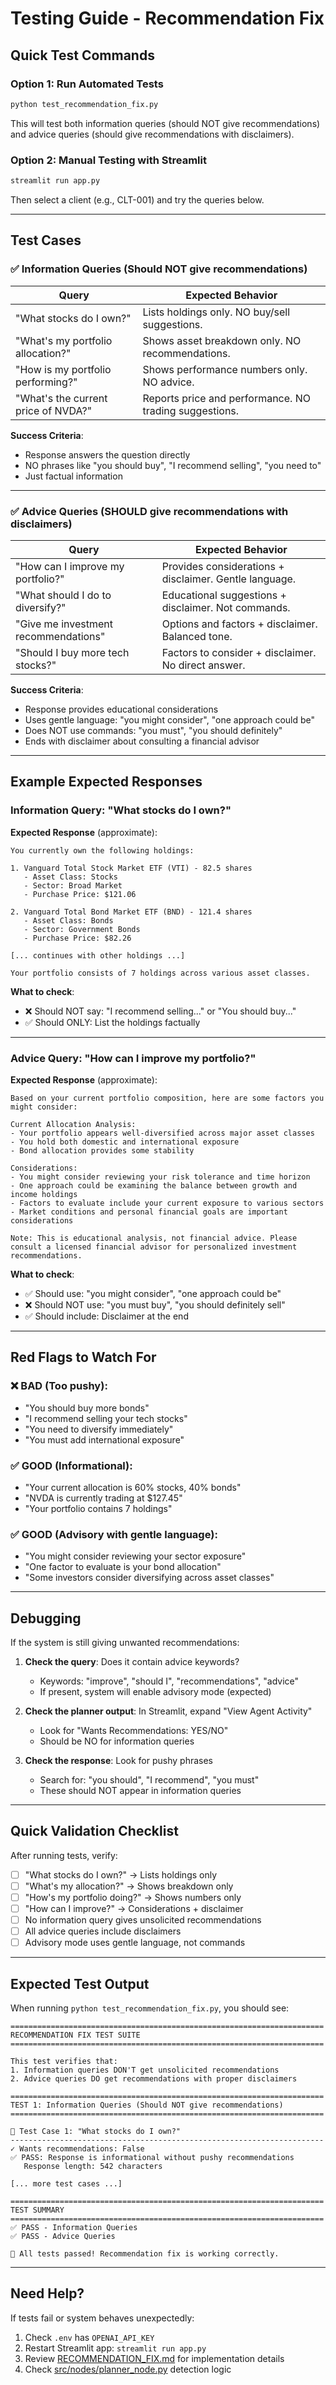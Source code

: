 # Testing Guide - Recommendation Fix

## Quick Test Commands

### Option 1: Run Automated Tests
```bash
python test_recommendation_fix.py
```

This will test both information queries (should NOT give recommendations) and advice queries (should give recommendations with disclaimers).

### Option 2: Manual Testing with Streamlit
```bash
streamlit run app.py
```

Then select a client (e.g., CLT-001) and try the queries below.

---

## Test Cases

### ✅ Information Queries (Should NOT give recommendations)

| Query | Expected Behavior |
|-------|-------------------|
| "What stocks do I own?" | Lists holdings only. NO buy/sell suggestions. |
| "What's my portfolio allocation?" | Shows asset breakdown only. NO recommendations. |
| "How is my portfolio performing?" | Shows performance numbers only. NO advice. |
| "What's the current price of NVDA?" | Reports price and performance. NO trading suggestions. |

**Success Criteria**:
- Response answers the question directly
- NO phrases like "you should buy", "I recommend selling", "you need to"
- Just factual information

---

### ✅ Advice Queries (SHOULD give recommendations with disclaimers)

| Query | Expected Behavior |
|-------|-------------------|
| "How can I improve my portfolio?" | Provides considerations + disclaimer. Gentle language. |
| "What should I do to diversify?" | Educational suggestions + disclaimer. Not commands. |
| "Give me investment recommendations" | Options and factors + disclaimer. Balanced tone. |
| "Should I buy more tech stocks?" | Factors to consider + disclaimer. No direct answer. |

**Success Criteria**:
- Response provides educational considerations
- Uses gentle language: "you might consider", "one approach could be"
- Does NOT use commands: "you must", "you should definitely"
- Ends with disclaimer about consulting a financial advisor

---

## Example Expected Responses

### Information Query: "What stocks do I own?"

**Expected Response** (approximate):
```
You currently own the following holdings:

1. Vanguard Total Stock Market ETF (VTI) - 82.5 shares
   - Asset Class: Stocks
   - Sector: Broad Market
   - Purchase Price: $121.06

2. Vanguard Total Bond Market ETF (BND) - 121.4 shares
   - Asset Class: Bonds
   - Sector: Government Bonds
   - Purchase Price: $82.26

[... continues with other holdings ...]

Your portfolio consists of 7 holdings across various asset classes.
```

**What to check**:
- ❌ Should NOT say: "I recommend selling..." or "You should buy..."
- ✅ Should ONLY: List the holdings factually

---

### Advice Query: "How can I improve my portfolio?"

**Expected Response** (approximate):
```
Based on your current portfolio composition, here are some factors you might consider:

Current Allocation Analysis:
- Your portfolio appears well-diversified across major asset classes
- You hold both domestic and international exposure
- Bond allocation provides some stability

Considerations:
- You might consider reviewing your risk tolerance and time horizon
- One approach could be examining the balance between growth and income holdings
- Factors to evaluate include your current exposure to various sectors
- Market conditions and personal financial goals are important considerations

Note: This is educational analysis, not financial advice. Please consult a licensed financial advisor for personalized investment recommendations.
```

**What to check**:
- ✅ Should use: "you might consider", "one approach could be"
- ❌ Should NOT use: "you must buy", "you should definitely sell"
- ✅ Should include: Disclaimer at the end

---

## Red Flags to Watch For

### ❌ BAD (Too pushy):
- "You should buy more bonds"
- "I recommend selling your tech stocks"
- "You need to diversify immediately"
- "You must add international exposure"

### ✅ GOOD (Informational):
- "Your current allocation is 60% stocks, 40% bonds"
- "NVDA is currently trading at $127.45"
- "Your portfolio contains 7 holdings"

### ✅ GOOD (Advisory with gentle language):
- "You might consider reviewing your sector exposure"
- "One factor to evaluate is your bond allocation"
- "Some investors consider diversifying across asset classes"

---

## Debugging

If the system is still giving unwanted recommendations:

1. **Check the query**: Does it contain advice keywords?
   - Keywords: "improve", "should I", "recommendations", "advice"
   - If present, system will enable advisory mode (expected)

2. **Check the planner output**: In Streamlit, expand "View Agent Activity"
   - Look for "Wants Recommendations: YES/NO"
   - Should be NO for information queries

3. **Check the response**: Look for pushy phrases
   - Search for: "you should", "I recommend", "you must"
   - These should NOT appear in information queries

---

## Quick Validation Checklist

After running tests, verify:

- [ ] "What stocks do I own?" → Lists holdings only
- [ ] "What's my allocation?" → Shows breakdown only
- [ ] "How's my portfolio doing?" → Shows numbers only
- [ ] "How can I improve?" → Considerations + disclaimer
- [ ] No information query gives unsolicited recommendations
- [ ] All advice queries include disclaimers
- [ ] Advisory mode uses gentle language, not commands

---

## Expected Test Output

When running `python test_recommendation_fix.py`, you should see:

```
======================================================================
RECOMMENDATION FIX TEST SUITE
======================================================================

This test verifies that:
1. Information queries DON'T get unsolicited recommendations
2. Advice queries DO get recommendations with proper disclaimers

======================================================================
TEST 1: Information Queries (Should NOT give recommendations)
======================================================================

📝 Test Case 1: "What stocks do I own?"
----------------------------------------------------------------------
✓ Wants recommendations: False
✅ PASS: Response is informational without pushy recommendations
   Response length: 542 characters

[... more test cases ...]

======================================================================
TEST SUMMARY
======================================================================
✅ PASS - Information Queries
✅ PASS - Advice Queries

🎉 All tests passed! Recommendation fix is working correctly.
```

---

## Need Help?

If tests fail or system behaves unexpectedly:

1. Check `.env` has `OPENAI_API_KEY`
2. Restart Streamlit app: `streamlit run app.py`
3. Review [RECOMMENDATION_FIX.md](RECOMMENDATION_FIX.md) for implementation details
4. Check [src/nodes/planner_node.py](src/nodes/planner_node.py) detection logic
